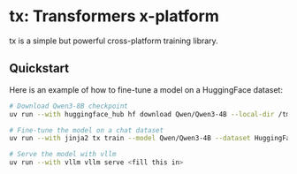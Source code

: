# tx: Transformers x-platform

tx is a simple but powerful cross-platform training library.

## Quickstart

Here is an example of how to fine-tune a model on a HuggingFace dataset:

```bash
# Download Qwen3-8B checkpoint
uv run --with huggingface_hub hf download Qwen/Qwen3-4B --local-dir /tmp/qwen3

# Fine-tune the model on a chat dataset
uv run --with jinja2 tx train --model Qwen/Qwen3-4B --dataset HuggingFaceH4/ultrachat_200k --loader tx.loaders.chat --split train_sft --output-dir /tmp/ultrachat --batch-size 8 --load-checkpoint-path /tmp/qwen3

# Serve the model with vllm
uv run --with vllm vllm serve <fill this in>
```
